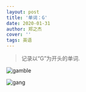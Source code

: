 ```yaml
---
layout: post
title: '单词：G'
date: 2020-01-31
author: 郑之杰
cover: ''
tags: 英语
---
```


> 记录以“G”为开头的单词.


![gamble](https://img.imgdb.cn/item/604c21ff5aedab222c1ca775.jpg)

![gang](https://img.imgdb.cn/item/604c22385aedab222c1cb987.jpg)
